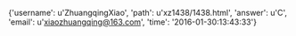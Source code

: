 {'username': u'ZhuangqingXiao', 'path': u'xz1438/1438.html', 'answer': u'C', 'email': u'xiaozhuangqing@163.com', 'time': '2016-01-30:13:43:33'}